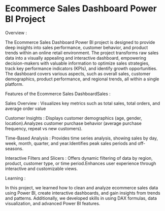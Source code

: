 # Ecommerce Sales Dashboard Power BI Project 

Overview :

The Ecommerce Sales Dashboard Power BI project is designed to provide deep insights into sales performance, customer behavior, and product trends within an online retail environment. The project transforms raw sales data into a visually appealing and interactive dashboard, empowering decision-makers with valuable information to optimize sales strategies, track key performance indicators (KPIs), and identify growth opportunities. The dashboard covers various aspects, such as overall sales, customer demographics, product performance, and regional trends, all within a single platform.

Features of the Ecommerce Sales DashboardSales :

Sales Overview : Visualizes key metrics such as total sales, total orders, and average order value

Customer Insights : Displays customer demographics (age, gender, location).Analyzes customer purchase behavior (average purchase frequency, repeat vs new customers).

Time-Based Analysis : Provides time series analysis, showing sales by day, week, month, quarter, and year.Identifies peak sales periods and off-seasons.

Interactive Filters and Slicers : Offers dynamic filtering of data by region, product, customer type, or time period.Enhances user experience through interactive and customizable views.

Learning :

In this project, we learned how to clean and analyze ecommerce sales data using Power BI, create interactive dashboards, and gain insights from trends and patterns. Additionally, we developed skills in using DAX formulas, data visualization, and advanced Power BI features.
